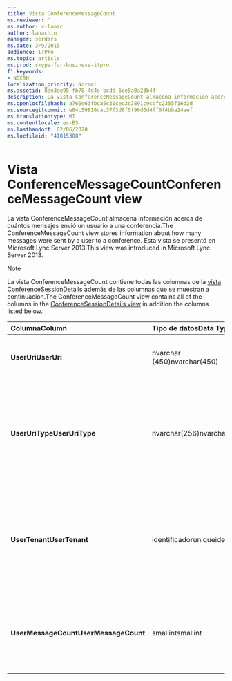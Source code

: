 ```yaml
---
title: Vista ConferenceMessageCount
ms.reviewer: ''
ms.author: v-lanac
author: lanachin
manager: serdars
ms.date: 3/9/2015
audience: ITPro
ms.topic: article
ms.prod: skype-for-business-itpro
f1.keywords:
- NOCSH
localization_priority: Normal
ms.assetid: 8ee3ee95-fb78-4d4e-bcdd-6ce5a0a23b44
description: La vista ConferenceMessageCount almacena información acerca de cuántos mensajes envió un usuario a una conferencia. Esta vista se presentó en Microsoft Lync Server 2013.
ms.openlocfilehash: a766e63fbca5c30cec3c3891c9ccfc2355f16d2d
ms.sourcegitcommit: e64c50818cac37f3d6f0f96d0d4ff0f4bba24aef
ms.translationtype: MT
ms.contentlocale: es-ES
ms.lasthandoff: 02/06/2020
ms.locfileid: "41815388"
---
```

# <a name="conferencemessagecount-view"></a><span data-ttu-id="fc704-104">Vista ConferenceMessageCount</span><span class="sxs-lookup"><span data-stu-id="fc704-104">ConferenceMessageCount view</span></span>
 
<span data-ttu-id="fc704-105">La vista ConferenceMessageCount almacena información acerca de cuántos mensajes envió un usuario a una conferencia.</span><span class="sxs-lookup"><span data-stu-id="fc704-105">The ConferenceMessageCount view stores information about how many messages were sent by a user to a conference.</span></span> <span data-ttu-id="fc704-106">Esta vista se presentó en Microsoft Lync Server 2013.</span><span class="sxs-lookup"><span data-stu-id="fc704-106">This view was introduced in Microsoft Lync Server 2013.</span></span>
  
> [!NOTE]
> <span data-ttu-id="fc704-107">La vista ConferenceMessageCount contiene todas las columnas de la [vista ConferenceSessionDetails](conferencesessiondetails.md) además de las columnas que se muestran a continuación.</span><span class="sxs-lookup"><span data-stu-id="fc704-107">The ConferenceMessageCount view contains all of the columns in the [ConferenceSessionDetails view](conferencesessiondetails.md) in addition the columns listed below.</span></span>
  
|<span data-ttu-id="fc704-108">**Columna**</span><span class="sxs-lookup"><span data-stu-id="fc704-108">**Column**</span></span>|<span data-ttu-id="fc704-109">**Tipo de datos**</span><span class="sxs-lookup"><span data-stu-id="fc704-109">**Data Type**</span></span>|<span data-ttu-id="fc704-110">**Detalles**</span><span class="sxs-lookup"><span data-stu-id="fc704-110">**Details**</span></span>|
|:-----|:-----|:-----|
|<span data-ttu-id="fc704-111">**UserUri**</span><span class="sxs-lookup"><span data-stu-id="fc704-111">**UserUri**</span></span> <br/> |<span data-ttu-id="fc704-112">nvarchar (450)</span><span class="sxs-lookup"><span data-stu-id="fc704-112">nvarchar(450)</span></span>  <br/> |<span data-ttu-id="fc704-113">Identificador URI del usuario que envió el mensaje.</span><span class="sxs-lookup"><span data-stu-id="fc704-113">URI of the user who sent the message.</span></span>  <br/> |
|<span data-ttu-id="fc704-114">**UserUriType**</span><span class="sxs-lookup"><span data-stu-id="fc704-114">**UserUriType**</span></span> <br/> |<span data-ttu-id="fc704-115">nvarchar(256)</span><span class="sxs-lookup"><span data-stu-id="fc704-115">nvarchar(256)</span></span>  <br/> |<span data-ttu-id="fc704-116">Tipo de URI del usuario que envió los mensajes.</span><span class="sxs-lookup"><span data-stu-id="fc704-116">Type of URI of the user who sent the messages.</span></span> <span data-ttu-id="fc704-117">Para obtener más información, consulte la [tabla UriTypes](uritypes.md) .</span><span class="sxs-lookup"><span data-stu-id="fc704-117">See the [UriTypes table](uritypes.md) for more information.</span></span> <br/> |
|<span data-ttu-id="fc704-118">**UserTenant**</span><span class="sxs-lookup"><span data-stu-id="fc704-118">**UserTenant**</span></span> <br/> |<span data-ttu-id="fc704-119">identificador</span><span class="sxs-lookup"><span data-stu-id="fc704-119">uniqueidentifier</span></span>  <br/> |<span data-ttu-id="fc704-120">Espacio empresarial del usuario que envió los mensajes.</span><span class="sxs-lookup"><span data-stu-id="fc704-120">Tenant of user who sent the messages.</span></span> <span data-ttu-id="fc704-121">Para obtener más información, consulte la [tabla de inquilinos](tenants.md) .</span><span class="sxs-lookup"><span data-stu-id="fc704-121">See the [Tenants table](tenants.md) for more information.</span></span> <br/> |
|<span data-ttu-id="fc704-122">**UserMessageCount**</span><span class="sxs-lookup"><span data-stu-id="fc704-122">**UserMessageCount**</span></span> <br/> |<span data-ttu-id="fc704-123">smallint</span><span class="sxs-lookup"><span data-stu-id="fc704-123">smallint</span></span>  <br/> |<span data-ttu-id="fc704-124">Número de mensajes enviados por el usuario durante la sesión de conferencia.</span><span class="sxs-lookup"><span data-stu-id="fc704-124">Number of messages sent by the user during the conference session.</span></span>  <br/> |
   

